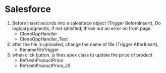 # Salesforce
1. Before insert records into a salesforce object (Trigger BeforeInsert),
   Do logical judgments, if not satisfied, throw out an error on front page. 
   + CloneOppHandler 
   + CloneOppHandler_Test
2. after the file is uploaded, change the name of file (Trigger AfterInsert),
   + RenameFileTrigger
3. when click button, js fires apex class to update the price of product
   + RefreshProductPrice
   + RefreshProductPrice_JS

